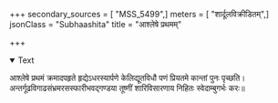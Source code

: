 +++
secondary_sources = [ "MSS_5499",]
meters = [ "शार्दूलविक्रीडितम्",]
jsonClass = "Subhaashita"
title = "आश्लेषे प्रथमम्"

+++

<details open><summary>Text</summary>

आश्लेषे प्रथमं क्रमादपहृते हृद्येऽधरस्यार्पणे केलिद्यूतविधौ पणं प्रियतमे कान्तां पुनः पृच्छति।  
अन्तर्गूढविगाढसंभ्रमरसस्फारीभवद्गण्डया तूष्णीं शारिविसारणाय निहितः स्वेदाम्बुगर्भः करः॥
</details>
